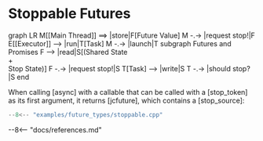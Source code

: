 # Stoppable Futures

<div class="mermaid">
graph LR
M[[Main Thread]] ==> |store|F[Future Value]
M -.-> |request stop!|F
E[[Executor]] --> |run|T[Task]
M -.-> |launch|T
subgraph Futures and Promises
F --> |read|S[(Shared State <br> + <br> Stop State)]
F -.-> |request stop!|S
T[Task] --> |write|S
T -.-> |should stop?|S
end
</div>


When calling [async] with a callable that can be called with a [stop_token] as its first argument, it returns [jcfuture], which contains a [stop_source]:  
 
```cpp
--8<-- "examples/future_types/stoppable.cpp"
```

--8<-- "docs/references.md"